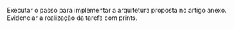 Executar o passo para implementar a arquitetura proposta no artigo anexo. Evidenciar a realização da tarefa com prints.
